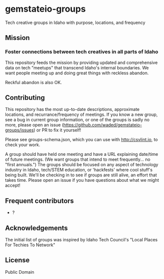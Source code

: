 # gemstateio-groups
Tech creative groups in Idaho with purpose, locations, and frequency

## Mission
### Foster connections between tech creatives in all parts of Idaho
This repository feeds the mission by providing updated and comprehensive data on tech "meetups" that transcend Idaho's internal boundaries. We want people meeting up and doing great things with reckless abandon.

Reckful abandon is also OK.

## Contributing
This repository has the most up-to-date descriptions, approximate locations, and recurrance/frequency of meetings. If you know a new group, see a bug in current group information, or one of the groups is sadly no more, please open an issue (https://github.com/waded/gemstateio-groups/issues) or PR to fix it yourself!

Please see groups-schema.json, which you can use with http://csvlint.io, to check your work.

A group should have held one meeting and have a URL explaining date/time of future meetings. (We want groups that intend to meet frequently... no "first annuals.") The groups should be focused on any aspect of technology industry in Idaho, tech/STEM education, or 'hackfests' where cool stuff's being built. We'll be checking in to see if groups are still alive, an effort that takes time. Please open an issue if you have questions about what we might accept!

## Frequent contributors
- ?

## Acknowledgements
The initial list of groups was inspired by Idaho Tech Council's "Local Places For Techies To Network"

## License
Public Domain
